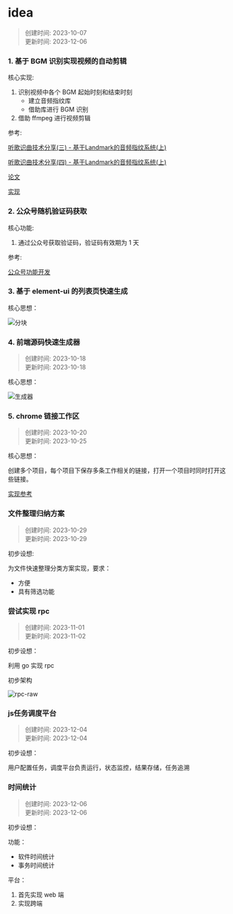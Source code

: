 # idea

> 创建时间: 2023-10-07  
> 更新时间: 2023-12-06

### 1. 基于 BGM 识别实现视频的自动剪辑

核心实现: 
1. 识别视频中各个 BGM 起始时刻和结束时刻
    * 建立音频指纹库
    * 借助库进行 BGM 识别
2. 借助 ffmpeg 进行视频剪辑

参考:  

[听歌识曲技术分享(三) - 基于Landmark的音频指纹系统(上)](https://zhuanlan.zhihu.com/p/81994831)

[听歌识曲技术分享(四) - 基于Landmark的音频指纹系统(上)](https://zhuanlan.zhihu.com/p/82299663)

[论文](https://www.ee.columbia.edu/~dpwe/papers/Wang03-shazam.pdf)

[实现](https://github.com/dpwe/audfprint)

### 2. 公众号随机验证码获取

核心功能:
1. 通过公众号获取验证码，验证码有效期为 1 天

参考:

[公众号功能开发](https://developers.weixin.qq.com/doc/offiaccount/Getting_Started/Getting_Started_Guide.html)

### 3. 基于 element-ui 的列表页快速生成

核心思想：

![分块](https://storage-1301473886.cos.ap-guangzhou.myqcloud.com/img/idea/%E5%88%97%E8%A1%A8%E5%88%86%E5%9D%97.png)

### 4. 前端源码快速生成器

> 创建时间: 2023-10-18  
> 更新时间: 2023-10-18

核心思想：

![生成器](https://storage-1301473886.cos.ap-guangzhou.myqcloud.com/img/idea/%E8%BD%AC%E6%8D%A2%E5%99%A8.png?q-sign-algorithm=sha1&q-ak=AKIDHxCSaf2shgo70EsRFwoWzPsy-GXDOjKAnM0ulnmyyxdKosLYjLSXxnC9gmNaJFsj&q-sign-time=1697590221;1697593821&q-key-time=1697590221;1697593821&q-header-list=host&q-url-param-list=ci-process&q-signature=81752e5d383d92ca8ec893d422d9ab3b12222d70&x-cos-security-token=EkYBjCdRc0N2cUImRtFzU4Gflt3nVFEaac25a123fdd5dadd4843a334ac04e0cdaldpgcw5EbDzPwWZbBSOJdTp4pz9iDuz1EnIMC41WfJIk6kYBtRDKq0r6e8uDhJ3s5Lhw2mClz4gQ-0pvDsjygVrHywuSlzHVGxLUS1MWZcYDQ2e05HyER-IjpbL45BEiNxLNEE_RHc3K_oQjQCG2GHq2-Gp0wRWg2j_5_LGm0n8NUUiZzl9FaryEBEnX_g-D_eUVWGewh3UQjKPrNujFw&ci-process=originImage)


### 5. chrome 链接工作区

> 创建时间: 2023-10-20  
> 更新时间: 2023-10-25

核心思想：

创建多个项目，每个项目下保存多条工作相关的链接，打开一个项目时同时打开这些链接。

[实现参考](../done/2023-10-25-chrome-link-collection.md)

### 文件整理归纳方案

> 创建时间: 2023-10-29  
> 更新时间: 2023-10-29

初步设想:

为文件快速整理分类方案实现，要求：
* 方便
* 具有筛选功能

### 尝试实现 rpc

> 创建时间: 2023-11-01  
> 更新时间: 2023-11-02

初步设想：

利用 go 实现 rpc

初步架构

![rpc-raw](https://storage-1301473886.cos.ap-guangzhou.myqcloud.com/img/idea/rpc-raw.png)

### js任务调度平台

> 创建时间: 2023-12-04  
> 更新时间: 2023-12-04

初步设想：

用户配置任务，调度平台负责运行，状态监控，结果存储，任务追溯

### 时间统计

> 创建时间: 2023-12-06  
> 更新时间: 2023-12-06

初步设想：

功能：
* 软件时间统计
* 事务时间统计

平台：

1. 首先实现 web 端
2. 实现跨端